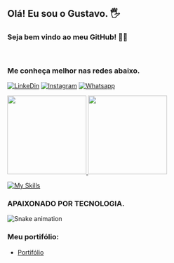 
##  Olá! Eu sou o Gustavo. 🖐️
### Seja bem vindo ao meu GitHub! 👨‍💻
<br>

### Me conheça melhor nas redes abaixo.

[![LinkeDin](https://img.shields.io/badge/LinkedIn-0077B5?style=for-the-badge&logo=linkedin&logoColor=white)](https://www.linkedin.com/in/gustavo-costa-b24427250/)
[![Instagram](https://img.shields.io/badge/Instagram-E4405F?style=for-the-badge&logo=instagram&logoColor=white)](https://www.instagram.com/developercosta/?igshid=YmMyMTA2M2Y%3D)
[![Whatsapp](https://img.shields.io/badge/WhatsApp-25D366?style=for-the-badge&logo=whatsapp&logoColor=white)](https://api.whatsapp.com/send?phone=5527992863484&text=Ol%C3%A1%20Gustavo!)



<div>
  <a href="https://github.com/willianbatist">
  <img height="180em" src="https://github-readme-stats.vercel.app/api?username=xgordhacker&theme=algolia" />
  <img height="180em" src="https://github-readme-stats.vercel.app/api/top-langs/?username=xgordhacker&layout=compact&theme=algolia" />
</div>

  
  [![My Skills](https://skillicons.dev/icons?i=js,ts,html,css,react,nodejs,mysql,heroku,git,github)](https://skillicons.dev)


### APAIXONADO POR TECNOLOGIA.

![Snake animation](https://github.com/ThattoDev/ThattoDev/blob/output/github-contribution-grid-snake.svg)

### Meu portifólio:

- [Portifólio](https://terminalgustavo.netlify.app/)
